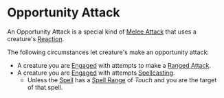 # Opportunity Attack

An Opportunity Attack is a special kind of [Melee Attack](Melee%20Attack.md) that uses a creature's [Reaction](Reaction.md).

The following circumstances let creature's make an opportunity attack:

- A creature you are [Engaged](../Conditions/Engaged.md) with attempts to make a [Ranged Attack](Ranged%20Attack.md).
- A creature you are [Engaged](../Conditions/Engaged.md) with attempts [Spellcasting](../../Magic/Spellcasting/Spellcasting.md).
	- Unless the [Spell](../../Magic/Spells.md) has a [Spell Range](../../Magic/Spells/Spell%20Attributes.md#Spell%20Range) of *Touch* and you are the target of that spell.
